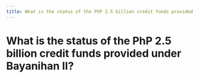 ```yaml
---
title: What is the status of the PhP 2.5 billion credit funds provided under Bayanihan II?
---
```


# What is the status of the PhP 2.5 billion credit funds provided under Bayanihan II?
